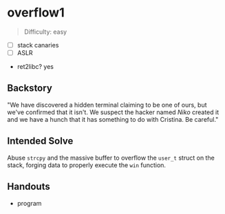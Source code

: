 # overflow1

>Difficulty: easy

- [ ] stack canaries
- [ ] ASLR
- ret2libc? yes

## Backstory

"We have discovered a hidden terminal claiming to be one of ours, but we've confirmed that it isn't.
We suspect the hacker named *Niko* created it and we have a hunch that it has something to do with
Cristina. Be careful."

## Intended Solve

Abuse `strcpy` and the massive buffer to overflow the `user_t` struct on the stack,
forging data to properly execute the `win` function.

## Handouts

- program
